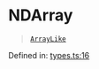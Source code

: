 # NDArray

> [`ArrayLike`](ArrayLike.md)

Defined in:  [types.ts:16](https://github.com/transitive-bullshit/scikit-learn-ts/blob/0466da7/packages/sklearn/src/types.ts#L16)
